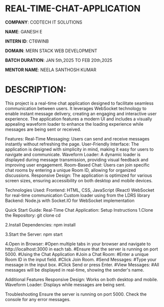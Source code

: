 # REAL-TIME-CHAT-APPLICATION

**COMPANY**: CODTECH IT SOLUTIONS

**NAME**: GANESH E

**INTERN ID**: CT6WINB

**DOMAIN**: MERN STACK WEB DEVELOPMENT

**BATCH DURATION**: JAN 5th,2025 TO FEB 20th,2025

**MENTOR NAME**: NEELA SANTHOSH KUMAR

# DESCRIPTION:
This project is a real-time chat application designed to facilitate seamless communication between users. It leverages WebSocket technology to enable instant message delivery, creating an engaging and interactive user experience. The application features a modern UI and includes a visually appealing waveform loader to enhance the loading experience while messages are being sent or received.

Features:
Real-Time Messaging: Users can send and receive messages instantly without refreshing the page.
User-Friendly Interface: The application is designed with simplicity in mind, making it easy for users to navigate and communicate.
Waveform Loader: A dynamic <l-waveform> loader is displayed during message transmission, providing visual feedback and improving user engagement.
Room-Based Chat: Users can join specific chat rooms by entering a unique Room ID, allowing for organized discussions.
Responsive Design: The application is optimized for various screen sizes, ensuring accessibility on both desktop and mobile devices.

Technologies Used:
Frontend:
HTML, CSS, JavaScript (React)
WebSocket for real-time communication
Custom loader using <l-waveform> from the LDRS library
Backend:
Node.js with Socket.IO for WebSocket implementation



Quick Start Guide: Real-Time Chat Application:
Setup Instructions
1.Clone the Repository:
git clone <repository-url>
cd <project-directory>

2.Install Dependencies:
npm install

3.Start the Server:
npm start

4.Open in Browser:
#Open multiple tabs in your browser and navigate to http://localhost:3000 in each tab.
#Ensure that the server is running on port 5000.
#Using the Chat Application
#Join a Chat Room:
#Enter a unique Room ID in the input field.
#Click Join Room.
#Send Messages:
#Type your message in the input box.
#Click Send or press Enter.
#View Messages:
#All messages will be displayed in real-time, showing the sender's name.

Additional Features
Responsive Design: Works on both desktop and mobile.
Waveform Loader: Displays while messages are being sent.

Troubleshooting
Ensure the server is running on port 5000.
Check the console for any error messages.

